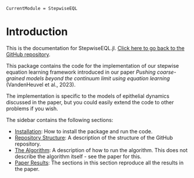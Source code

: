 ```@meta
CurrentModule = StepwiseEQL
```

# Introduction 

This is the documentation for StepwiseEQL.jl. [Click here to go back to the GitHub repository](https://github.com/DanielVandH/StepwiseEQL.jl).

This package contains the code for the implementation of our stepwise equation learning framework introduced 
in our paper _Pushing coarse-grained models beyond the continuum limit using equation learning_ (VandenHeuvel et al., 2023).

The implementation is specific to the models of epithelial dynamics discussed in the paper, but you could 
easily extend the code to other problems if you wish. 

The sidebar contains the following sections:
- [Installation](installation.md): How to install the package and run the code.
- [Repository Structure](repository_structure.md): A description of the structure of the GitHub repository.
- [The Algorithm](algorithm.md): A description of how to run the algorithm. This does not describe the algorithm itself - see the paper for this.
- [Paper Results](overview.md): The sections in this section reproduce all the results in the paper.